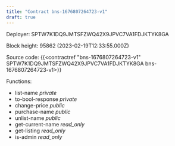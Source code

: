 ```yaml
---
title: "Contract bns-1676807264723-v1"
draft: true
---
```

Deployer: SPTW7K1DQ9JMTSFZWQ42X9JPVC7VA1FDJKTYK8GA


 



Block height: 95862 (2023-02-19T12:33:55.000Z)

Source code: {{<contractref "bns-1676807264723-v1" SPTW7K1DQ9JMTSFZWQ42X9JPVC7VA1FDJKTYK8GA bns-1676807264723-v1>}}

Functions:

* list-name _private_
* to-bool-response _private_
* change-price _public_
* purchase-name _public_
* unlist-name _public_
* get-current-name _read_only_
* get-listing _read_only_
* is-admin _read_only_

